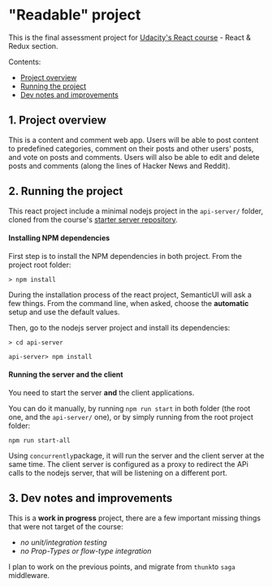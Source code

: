 # "Readable" project

This is the final assessment project for [Udacity's React course](https://www.udacity.com/course/react-nanodegree--nd019) - React & Redux section.

Contents:

* [Project overview](#project-overview)
* [Running the project](#running-the-project)
* [Dev notes and improvements](#dev-notes-and-improvements)


## 1. Project overview

This is a content and comment web app. Users will be able to post content to predefined categories, comment on their posts and other users' posts, and vote on posts and comments. Users will also be able to edit and delete posts and comments (along the lines of Hacker News and Reddit).

## 2. Running the project

This react project include a minimal nodejs project in the `api-server/` folder, cloned from the course's [starter server repository](https://github.com/udacity/reactnd-project-readable-starter).

#### Installing NPM dependencies

First step is to install the NPM dependencies in both project.
From the project root folder:

`> npm install`

During the installation process of the react project, SemanticUI will ask a few things. From the command line, when asked, choose the **automatic** setup and use the default values.

Then, go to the nodejs server project and install its dependencies:

```
> cd api-server

api-server> npm install
```

#### Running the server and the client

You need to start the server **and** the client applications.

You can do it manually, by running `npm run start` in both folder (the root one, and the `api-server/` one), or by simply running from the root project folder:

`npm run start-all`

Using `concurrently`package, it will run the server and the client server at the same time. The client server is configured as a proxy to redirect the APi calls to the nodejs server, that will be listening on a different port.

## 3. Dev notes and improvements

This is a **work in progress** project, there are a few important missing things that were not target of the course:

* *no unit/integration testing*
* *no Prop-Types or flow-type integration*

I plan to work on the previous points, and migrate from `thunk`to `saga` middleware.
